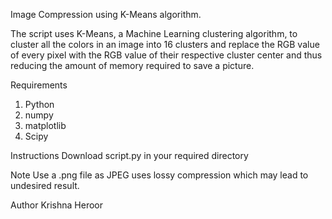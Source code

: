 Image Compression using K-Means algorithm.

The script uses K-Means, a Machine Learning clustering algorithm, to cluster all the colors in an image into 16 clusters 
and replace the RGB value of every pixel with the RGB value of their respective cluster center and thus reducing the amount 
of memory required to save a picture.

Requirements

1. Python
2. numpy
3. matplotlib
4. Scipy

Instructions
Download script.py in your required directory

Note
Use a .png file as JPEG uses lossy compression which may lead to undesired result.

Author
Krishna Heroor 
